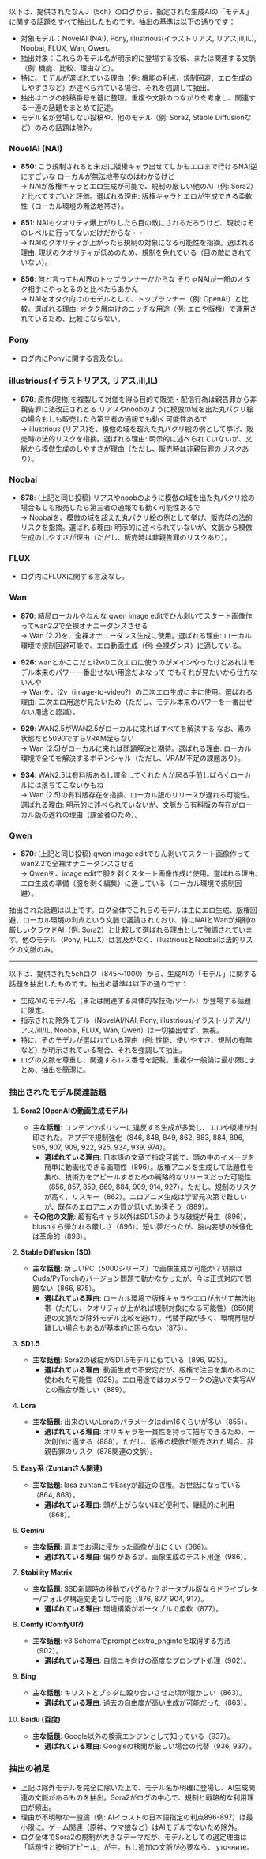 以下は、提供されたなんJ（5ch）のログから、指定された生成AIの「モデル」に関する話題をすべて抽出したものです。抽出の基準は以下の通りです：

- 対象モデル：NovelAI (NAI), Pony, illustrious(イラストリアス, リアス,ill,IL), Noobai, FLUX, Wan, Qwen。
- 抽出対象：これらのモデル名が明示的に登場する投稿、または関連する文脈（例: 機能、比較、理由など）。
- 特に、モデルが選ばれている理由（例: 機能の利点、規制回避、エロ生成のしやすさなど）が述べられている場合、それを強調して抽出。
- 抽出はログの投稿番号を基に整理。重複や文脈のつながりを考慮し、関連する一連の話題をまとめて記述。
- モデル名が登場しない投稿や、他のモデル（例: Sora2, Stable Diffusionなど）のみの話題は除外。

### NovelAI (NAI)
- **850**: こう規制されると未だに版権キャラ出せてしかもエロまで行けるNAI逆にすごいな  ローカルが無法地帯なのはわかるけど  
  → NAIが版権キャラとエロ生成が可能で、規制の厳しい他のAI（例: Sora2）と比べてすごいと評価。選ばれる理由: 版権キャラとエロが生成できる柔軟性（ローカル環境の無法地帯さ）。

- **851**: NAIもクオリティ爆上がりしたら目の敵にされるだろうけど、現状はそのレベルに行ってないだけだからな・・・  
  → NAIのクオリティが上がったら規制の対象になる可能性を指摘。選ばれる理由: 現状のクオリティが低めのため、規制を免れている（目の敵にされていない）。

- **856**: 何と言ってもAI界のトップランナーだからな  そりゃNAIが一部のオタク相手にやっとるのと比べたらあかん  
  → NAIをオタク向けのモデルとして、トップランナー（例: OpenAI）と比較。選ばれる理由: オタク層向けのニッチな用途（例: エロや版権）で運用されているため、比較にならない。

### Pony
- ログ内にPonyに関する言及なし。

### illustrious(イラストリアス, リアス,ill,IL)
- **878**: 原作(現物)を複製して対価を得る目的で販売・配信行為は親告罪から非親告罪に法改正されとる  リアスやnoobのように模倣の域を出た丸パクリ絵の場合もしも販売したら第三者の通報でも動く可能性あるで  
  → illustrious (リアス)を、模倣の域を超えた丸パクリ絵の例として挙げ、販売時の法的リスクを指摘。選ばれる理由: 明示的に述べられていないが、文脈から模倣生成のしやすさが理由（ただし、販売時は非親告罪のリスクあり）。

### Noobai
- **878**: (上記と同じ投稿) リアスやnoobのように模倣の域を出た丸パクリ絵の場合もしも販売したら第三者の通報でも動く可能性あるで  
  → Noobaiを、模倣の域を超えた丸パクリ絵の例として挙げ、販売時の法的リスクを指摘。選ばれる理由: 明示的に述べられていないが、文脈から模倣生成のしやすさが理由（ただし、販売時は非親告罪のリスクあり）。

### FLUX
- ログ内にFLUXに関する言及なし。

### Wan
- **870**: 結局ローカルやねんな    qwen image editでひん剥いてスタート画像作ってwan2.2で全裸オナニーダンスさせる  
  → Wan (2.2)を、全裸オナニーダンス生成に使用。選ばれる理由: ローカル環境で規制回避可能で、エロ動画生成（例: 全裸ダンス）に適している。

- **926**: wanとかここだとi2vの二次エロに使うのがメインやったけどあれはモデル本来のパワー一番出せない用途だよなって  でもそれが見たいから仕方ないんや  
  → Wanを、i2v（image-to-video?）の二次エロ生成に主に使用。選ばれる理由: 二次エロ用途が見たいため（ただし、モデル本来のパワーを一番出せない用途と認識）。

- **929**: WAN2.5がWAN2.5がローカルに来ればすべてを解決する    なお、素の状態だと5090ですらVRAM足らない  
  → Wan (2.5)がローカルに来れば問題解決と期待。選ばれる理由: ローカル環境で全てを解決するポテンシャル（ただし、VRAM不足の課題あり）。

- **934**: WAN2.5は有料版あるし課金してくれた人が居る手前しばらくローカルには落ちてこないかもね  
  → Wan (2.5)の有料版存在を指摘、ローカル版のリリースが遅れる可能性。選ばれる理由: 明示的に述べられていないが、文脈から有料版の存在がローカル版の遅れの理由（課金者のため）。

### Qwen
- **870**: (上記と同じ投稿) qwen image editでひん剥いてスタート画像作ってwan2.2で全裸オナニーダンスさせる  
  → Qwenを、image editで服を剥くスタート画像作成に使用。選ばれる理由: エロ生成の準備（服を剥く編集）に適している（ローカル環境で規制回避）。

抽出された話題は以上です。ログ全体でこれらのモデルは主にエロ生成、版権回避、ローカル環境の利点という文脈で議論されており、特にNAIとWanが規制の厳しいクラウドAI（例: Sora2）と比較して選ばれる理由として強調されています。他のモデル（Pony, FLUX）は言及がなく、illustriousとNoobaiは法的リスクの文脈のみ。

---

以下は、提供された5chログ（845〜1000）から、生成AIの「モデル」に関する話題を抽出したものです。抽出の基準は以下の通りです：

- 生成AIのモデル名（または関連する具体的な技術/ツール）が登場する話題に限定。
- 指示された除外モデル（NovelAI/NAI, Pony, illustrious/イラストリアス/リアス/ill/IL, Noobai, FLUX, Wan, Qwen）は一切抽出せず、無視。
- 特に、そのモデルが選ばれている理由（例: 性能、使いやすさ、規制の有無など）が明示されている場合、それを強調して抽出。
- ログの文脈を尊重し、関連するレス番号を記載。重複や一般論は最小限にまとめ、抽出を簡潔に。

### 抽出されたモデル関連話題
1. **Sora2 (OpenAIの動画生成モデル)**  
   - **主な話題**: コンテンツポリシーに違反する生成が多発し、エロや版権が封印された。アプデで規制強化（846, 848, 849, 862, 883, 884, 896, 905, 907, 909, 922, 925, 934, 939, 974）。  
     - **選ばれている理由**: 日本語の文章で指定可能で、頭の中のイメージを簡単に動画化できる画期性（896）。版権アニメを生成して話題性を集め、技術力をアピールするための戦略的なリリースだった可能性（856, 857, 859, 869, 884, 909, 914, 927）。ただし、規制のリスクが高く、リスキー（862）。エロアニメ生成は学習元次第で難しいが、既存のエロアニメの質が低いため遠そう（889）。  
   - **その他の文脈**: 超有名キャラ以外はSD1.5のような破綻が発生（896）。blushすら弾かれる厳しさ（896）。短い夢だったが、脳内妄想の映像化は革命的（893）。

2. **Stable Diffusion (SD)**  
   - **主な話題**: 新しいPC（5000シリーズ）で画像生成が可能か？初期はCuda/PyTorchのバージョン問題で動かなかったが、今は正式対応で問題ない（866, 875）。  
     - **選ばれている理由**: ローカル環境で版権キャラやエロが出せて無法地帯（ただし、クオリティが上がれば規制対象になる可能性）（850関連の文脈だが除外モデル比較を避け）。代替手段が多く、環境再現が難しい場合もあるが基本的に困らない（875）。

3. **SD1.5**  
   - **主な話題**: Sora2の破綻がSD1.5モデルに似ている（896, 925）。  
     - **選ばれている理由**: 動画生成で不安定だが、版権で注目を集めるのに使われた可能性（925）。エロ用途ではカメラワークの違いで実写AVとの融合が難しい（889）。

4. **Lora**  
   - **主な話題**: 出来のいいLoraのパラメータはdim16くらいが多い（855）。  
     - **選ばれている理由**: オリキャラを一貫性を持って描写できるため、一次創作に適する（888）。ただし、版権の模倣が販売された場合、非親告罪のリスク（878関連の文脈）。

5. **Easy系 (Zuntanさん関連)**  
   - **主な話題**: lasa zuntanニキEasyが最近の収穫。お世話になっている（864, 868）。  
     - **選ばれている理由**: 頭が上がらないほど便利で、継続的に利用（868）。

6. **Gemini**  
   - **主な話題**: 肩までお湯に浸かった画像が出にくい（986）。  
     - **選ばれている理由**: 偏りがあるが、画像生成のテスト用途（986）。

7. **Stability Matrix**  
   - **主な話題**: SSD新調時の移動でバグるか？ポータブル版ならドライブレター/フォルダ構造変更なしで可能（876, 877, 904, 917）。  
     - **選ばれている理由**: 環境構築がポータブルで柔軟（877）。

8. **Comfy (ComfyUI?)**  
   - **主な話題**: v3 Schemaでpromptとextra_pnginfoを取得する方法（902）。  
     - **選ばれている理由**: 自信ニキ向けの高度なプロンプト処理（902）。

9. **Bing**  
   - **主な話題**: キリストとブッダに殴り合いさせた頃が懐かしい（863）。  
     - **選ばれている理由**: 過去の自由度が高い生成が可能だった（863）。

10. **Baidu (百度)**  
    - **主な話題**: Google以外の検索エンジンとして知っている（937）。  
      - **選ばれている理由**: Googleの検閲が厳しい場合の代替（936, 937）。

### 抽出の補足
- 上記は除外モデルを完全に除いた上で、モデル名が明確に登場し、AI生成関連の文脈があるものを抽出。Sora2がログの中心で、規制と戦略的な利用理由が頻出。
- 理由が不明瞭な一般論（例: AIイラストの日本語指定の利点896-897）は最小限に。ゲーム関連（原神、ウマ娘など）はAIモデルでないため除外。
- ログ全体でSora2の規制が大きなテーマだが、モデルとしての選定理由は「話題性と技術アピール」が主。もし追加の文脈が必要なら、 уточните。